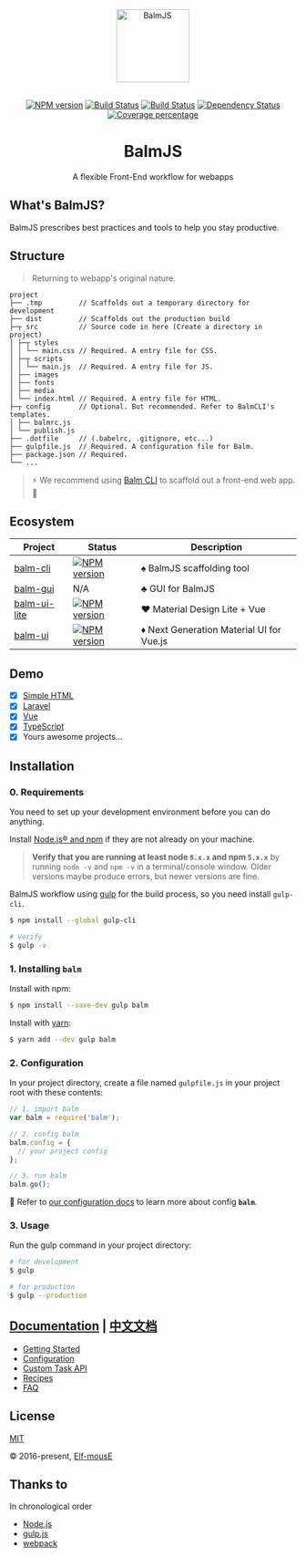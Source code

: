 <div align="center">
  <a href="https://balmjs.com/">
    <img width="128" heigth="128" src="https://balmjs.com/logo.png" alt="BalmJS">
  </a>
  <br>
  <br>

[![NPM version][npm-image]][npm-url]
[![Build Status][travis-image]][travis-url]
[![Build Status][appveyor-image]][appveyor-url]
[![Dependency Status][daviddm-image]][daviddm-url]
[![Coverage percentage][coveralls-image]][coveralls-url]
<br>

  <h1>BalmJS</h1>
  <p>A flexible Front-End workflow for webapps</p>
</div>

## What's BalmJS?

BalmJS prescribes best practices and tools to help you stay productive.

## Structure

> Returning to webapp's original nature.

```
project
├── .tmp         // Scaffolds out a temporary directory for development
├── dist         // Scaffolds out the production build
├─┬ src          // Source code in here (Create a directory in project)
│ ├─┬ styles
│ │ └── main.css // Required. A entry file for CSS.
│ ├─┬ scripts
│ │ └── main.js  // Required. A entry file for JS.
│ ├── images
│ ├── fonts
│ ├── media
│ └── index.html // Required. A entry file for HTML.
├─┬ config       // Optional. But recommended. Refer to BalmCLI's templates.
│ ├── balmrc.js
│ └── publish.js
├── .dotfile     // (.babelrc, .gitignore, etc...)
├── gulpfile.js  // Required. A configuration file for Balm.
├── package.json // Required.
└── ...
```

> :zap: We recommend using [Balm CLI](https://github.com/balmjs/balm-cli) to scaffold out a front-end web app. :ghost:

## Ecosystem

| Project                                               | Status                                                 | Description                                       |
| ----------------------------------------------------- | ------------------------------------------------------ | ------------------------------------------------- |
| [balm-cli](https://github.com/balmjs/balm-cli)        | [![NPM version][balm-cli-image]][balm-cli-url]         | :spades: BalmJS scaffolding tool                  |
| [balm-gui](https://github.com/balmjs/balm-gui)        | N/A                                                    | :clubs: GUI for BalmJS                            |
| [balm-ui-lite](https://github.com/balmjs/ui-vue-lite) | [![NPM version][balm-ui-lite-image]][balm-ui-lite-url] | :hearts: Material Design Lite + Vue               |
| [balm-ui](https://github.com/balmjs/ui-vue)           | [![NPM version][balm-ui-image]][balm-ui-url]           | :diamonds: Next Generation Material UI for Vue.js |

## Demo

- [x] [Simple HTML](https://github.com/balmjs/demo-html)
- [x] [Laravel](https://github.com/balmjs/demo-laravel)
- [x] [Vue](https://github.com/balmjs/demo-vue)
- [x] [TypeScript](https://github.com/balmjs/demo-ts)
- [x] Yours awesome projects...

## Installation

### 0. Requirements

You need to set up your development environment before you can do anything.

Install [Node.js® and npm](https://nodejs.org/en/download/) if they are not already on your machine.

> **Verify that you are running at least node `8.x.x` and npm `5.x.x`** by running `node -v` and `npm -v` in a terminal/console window. Older versions maybe produce errors, but newer versions are fine.

BalmJS workflow using [gulp](https://gulpjs.com/) for the build process, so you need install `gulp-cli`.

```sh
$ npm install --global gulp-cli

# Verify
$ gulp -v
```

### 1. Installing **`balm`**

Install with npm:

```sh
$ npm install --save-dev gulp balm
```

Install with [yarn](https://yarnpkg.com/en/docs/install):

```sh
$ yarn add --dev gulp balm
```

### 2. Configuration

In your project directory, create a file named `gulpfile.js` in your project root with these contents:

```js
// 1. import balm
var balm = require('balm');

// 2. config balm
balm.config = {
  // your project config
};

// 3. run balm
balm.go();
```

:page_with_curl: Refer to [our configuration docs](https://balmjs.com/docs/en/configuration/toc.html) to learn more about config **`balm`**.

### 3. Usage

Run the gulp command in your project directory:

```sh
# for development
$ gulp

# for production
$ gulp --production
```

## [Documentation](https://balmjs.com/docs/en/) | [中文文档](https://balmjs.com/docs/zh-cn/)

- [Getting Started](https://balmjs.com/docs/en/basic/getting-started.html)
- [Configuration](https://balmjs.com/docs/en/configuration/toc.html)
- [Custom Task API](https://balmjs.com/docs/en/api/toc.html)
- [Recipes](https://balmjs.com/docs/en/recipes/toc.html)
- [FAQ](https://balmjs.com/docs/en/faq.html)

## License

[MIT](https://opensource.org/licenses/MIT)

© 2016-present, [Elf-mousE](http://elf-mouse.me/)

## Thanks to

In chronological order

- [Node.js](https://nodejs.org/)
- [gulp.js](https://gulpjs.com/)
- [webpack](https://webpack.js.org/)

[npm-image]: https://badge.fury.io/js/balm.svg
[npm-url]: https://npmjs.org/package/balm
[travis-image]: https://travis-ci.org/balmjs/balm.svg?branch=master
[travis-url]: https://travis-ci.org/balmjs/balm
[appveyor-image]: https://ci.appveyor.com/api/projects/status/github/balmjs/balm?svg=true
[appveyor-url]: https://ci.appveyor.com/project/balmjs/balm
[daviddm-image]: https://david-dm.org/balmjs/balm.svg?theme=shields.io
[daviddm-url]: https://david-dm.org/balmjs/balm
[coveralls-image]: https://coveralls.io/repos/balmjs/balm/badge.svg
[coveralls-url]: https://coveralls.io/r/balmjs/balm
[balm-cli-image]: https://badge.fury.io/js/balm-cli.svg
[balm-cli-url]: https://npmjs.org/package/balm-cli
[balm-ui-lite-image]: https://badge.fury.io/js/balm-ui-lite.svg
[balm-ui-lite-url]: https://npmjs.org/package/balm-ui-lite
[balm-ui-image]: https://badge.fury.io/js/balm-ui.svg
[balm-ui-url]: https://npmjs.org/package/balm-ui
